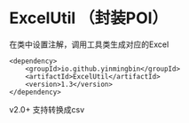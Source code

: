 # ExcelUtil （封装POI）
在类中设置注解，调用工具类生成对应的Excel
```
<dependency>
    <groupId>io.github.yinmingbin</groupId>
    <artifactId>ExcelUtil</artifactId>
    <version>1.3</version>
</dependency>
```
v2.0+ 支持转换成csv